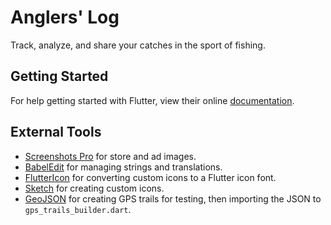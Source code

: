 # Anglers' Log

Track, analyze, and share your catches in the sport of fishing.

## Getting Started

For help getting started with Flutter, view their online
[documentation](https://flutter.io/).

## External Tools
- [Screenshots Pro](https://screenshots.pro) for store and ad images.
- [BabelEdit](https://www.codeandweb.com/babeledit) for managing strings and translations.
- [FlutterIcon](https://pub.dev/packages/fluttericon) for converting custom icons to a Flutter icon font.
- [Sketch](https://www.sketch.com) for creating custom icons.
- [GeoJSON](https://geojson.io/#map=15.59/43.26147/-81.071731) for creating GPS trails for testing, then importing the JSON to `gps_trails_builder.dart`.
